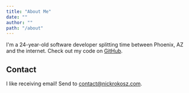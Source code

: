 ```yaml
---
title: "About Me"
date: ""
author: ""
path: "/about"
---
```


I'm a 24-year-old software developer splitting time between Phoenix, AZ and the internet.
Check out my code on <a href="https://github.com/nicholasrokosz" target="_blank">GitHub</a>.

## Contact

I like receiving email!
Send to <a href="mailto:contact@nickrokosz.com" target="_blank">contact@nickrokosz.com</a>.